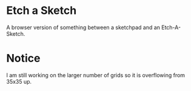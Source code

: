 # Etch a Sketch
A browser version of something between a sketchpad and an Etch-A-Sketch.

# Notice  
I am still working on the larger number of grids
so it is overflowing from 35x35 up.
